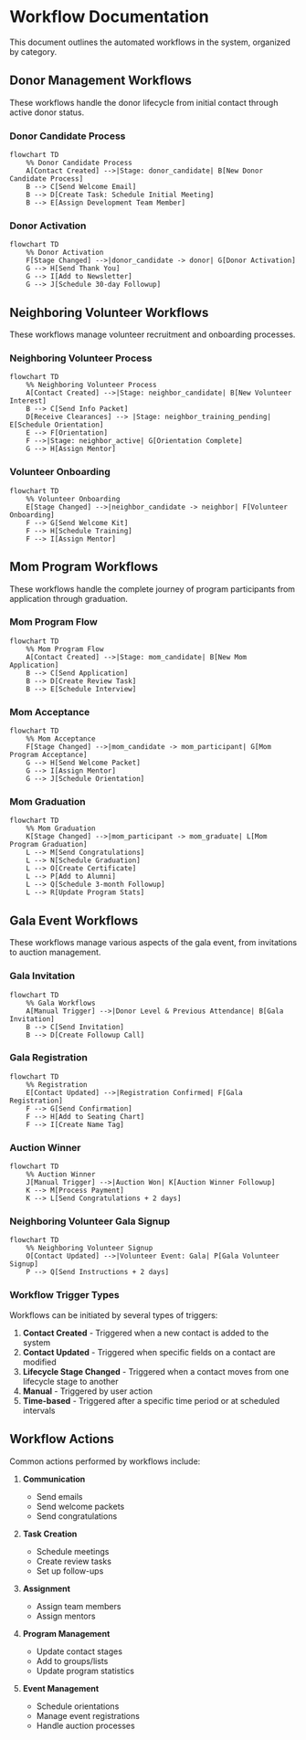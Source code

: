 # Workflow Documentation

This document outlines the automated workflows in the system, organized by category.

## Donor Management Workflows

These workflows handle the donor lifecycle from initial contact through active donor status.

### Donor Candidate Process

```mermaid
flowchart TD
    %% Donor Candidate Process
    A[Contact Created] -->|Stage: donor_candidate| B[New Donor Candidate Process]
    B --> C[Send Welcome Email]
    B --> D[Create Task: Schedule Initial Meeting]
    B --> E[Assign Development Team Member]
```

### Donor Activation

```mermaid
flowchart TD
    %% Donor Activation
    F[Stage Changed] -->|donor_candidate -> donor| G[Donor Activation]
    G --> H[Send Thank You]
    G --> I[Add to Newsletter]
    G --> J[Schedule 30-day Followup]
```

## Neighboring Volunteer Workflows

These workflows manage volunteer recruitment and onboarding processes.

### Neighboring Volunteer Process

```mermaid
flowchart TD
    %% Neighboring Volunteer Process
    A[Contact Created] -->|Stage: neighbor_candidate| B[New Volunteer Interest]
    B --> C[Send Info Packet]
    D[Receive Clearances] --> |Stage: neighbor_training_pending| E[Schedule Orientation]
    E --> F[Orientation]
    F -->|Stage: neighbor_active| G[Orientation Complete]
    G --> H[Assign Mentor]
```

### Volunteer Onboarding

```mermaid
flowchart TD
    %% Volunteer Onboarding
    E[Stage Changed] -->|neighbor_candidate -> neighbor| F[Volunteer Onboarding]
    F --> G[Send Welcome Kit]
    F --> H[Schedule Training]
    F --> I[Assign Mentor]
```

## Mom Program Workflows

These workflows handle the complete journey of program participants from application through graduation.

### Mom Program Flow

```mermaid
flowchart TD
    %% Mom Program Flow
    A[Contact Created] -->|Stage: mom_candidate| B[New Mom Application]
    B --> C[Send Application]
    B --> D[Create Review Task]
    B --> E[Schedule Interview]
```

### Mom Acceptance

```mermaid
flowchart TD
    %% Mom Acceptance
    F[Stage Changed] -->|mom_candidate -> mom_participant| G[Mom Program Acceptance]
    G --> H[Send Welcome Packet]
    G --> I[Assign Mentor]
    G --> J[Schedule Orientation]
```

### Mom Graduation

```mermaid
flowchart TD
    %% Mom Graduation
    K[Stage Changed] -->|mom_participant -> mom_graduate| L[Mom Program Graduation]
    L --> M[Send Congratulations]
    L --> N[Schedule Graduation]
    L --> O[Create Certificate]
    L --> P[Add to Alumni]
    L --> Q[Schedule 3-month Followup]
    L --> R[Update Program Stats]
```

## Gala Event Workflows

These workflows manage various aspects of the gala event, from invitations to auction management.

### Gala Invitation

```mermaid
flowchart TD
    %% Gala Workflows
    A[Manual Trigger] -->|Donor Level & Previous Attendance| B[Gala Invitation]
    B --> C[Send Invitation]
    B --> D[Create Followup Call]
```

### Gala Registration

```mermaid
flowchart TD
    %% Registration
    E[Contact Updated] -->|Registration Confirmed| F[Gala Registration]
    F --> G[Send Confirmation]
    F --> H[Add to Seating Chart]
    F --> I[Create Name Tag]
```

### Auction Winner

```mermaid
flowchart TD
    %% Auction Winner
    J[Manual Trigger] -->|Auction Won| K[Auction Winner Followup]
    K --> M[Process Payment]
    K --> L[Send Congratulations + 2 days]
```

### Neighboring Volunteer Gala Signup

```mermaid
flowchart TD
    %% Neighboring Volunteer Signup
    O[Contact Updated] -->|Volunteer Event: Gala| P[Gala Volunteer Signup]
    P --> Q[Send Instructions + 2 days]
```

### Workflow Trigger Types

Workflows can be initiated by several types of triggers:

1. **Contact Created** - Triggered when a new contact is added to the system
2. **Contact Updated** - Triggered when specific fields on a contact are modified
3. **Lifecycle Stage Changed** - Triggered when a contact moves from one lifecycle stage to another
4. **Manual** - Triggered by user action
5. **Time-based** - Triggered after a specific time period or at scheduled intervals

## Workflow Actions

Common actions performed by workflows include:

1. **Communication**
   - Send emails
   - Send welcome packets
   - Send congratulations
   
2. **Task Creation**
   - Schedule meetings
   - Create review tasks
   - Set up follow-ups
   
3. **Assignment**
   - Assign team members
   - Assign mentors
   
4. **Program Management**
   - Update contact stages
   - Add to groups/lists
   - Update program statistics
   
5. **Event Management**
   - Schedule orientations
   - Manage event registrations
   - Handle auction processes

